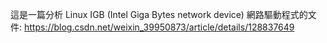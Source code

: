 這是一篇分析 Linux IGB (Intel Giga Bytes network device) 網路驅動程式的文件:
https://blog.csdn.net/weixin_39950873/article/details/128837649
